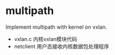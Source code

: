 # multipath
Implement multipath with kernel on vxlan.

* vxlan.c 内核vxlan模块代码
* netclient 用户态接收内核数据包处理程序
